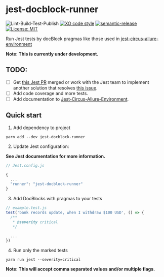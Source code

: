 # jest-docblock-runner

![Lint-Build-Test-Publish](https://github.com/ryparker/jest-allure-runner/workflows/Lint-Build-Test-Publish/badge.svg)
[![XO code style](https://img.shields.io/badge/code_style-XO-5ed9c7.svg)](https://github.com/xojs/xo)
[![semantic-release](https://img.shields.io/badge/%20%20%F0%9F%93%A6%F0%9F%9A%80-semantic--release-e10079.svg)](https://github.com/semantic-release/semantic-release)
[![License: MIT](https://img.shields.io/badge/License-MIT-yellow.svg)](https://opensource.org/licenses/MIT)

Run Jest tests by docBlock pragmas like those used in [jest-circus-allure-environment](https://github.com/ryparker/jest-circus-allure-environment)

__**Note**: This is currently under development.__

## TODO:

- [ ] Get [this Jest PR](https://github.com/facebook/jest/pull/10294) merged or work with the Jest team to implement another solution that resolves [this issue](https://github.com/facebook/jest/issues/10288).
- [ ] Add code coverage and more tests.
- [ ] Add documentation to [Jest-Circus-Allure-Environment](https://github.com/ryparker/jest-circus-allure-environment).

## Quick start

1. Add dependency to project

```shell
yarn add --dev jest-docblock-runner
```

2. Update Jest configuration:

__See Jest documentation for more information.__

```js
// Jest.config.js

{
  ...
  "runner": "jest-docblock-runner"
}
```

3. Add DocBlocks with pragmas to your tests

```js
// example.test.js
test('bank records update, when I withdraw $100 USD', () => {
  /**
   * @severity critical
   */

  ...
})
```

4. Run only the marked tests

```shell
yarn run jest --severity=critical
```

__Note: This will accept comma separated values and/or multiple flags.__
